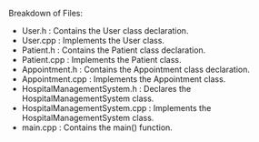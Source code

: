 Breakdown of Files:

- User.h : Contains the User class declaration.
- User.cpp : Implements the User class.
- Patient.h : Contains the Patient class declaration.
- Patient.cpp : Implements the Patient class.
- Appointment.h : Contains the Appointment class declaration.
- Appointment.cpp : Implements the Appointment class.
- HospitalManagementSystem.h : Declares the HospitalManagementSystem class.
- HospitalManagementSystem.cpp : Implements the HospitalManagementSystem class.
- main.cpp : Contains the main() function.
